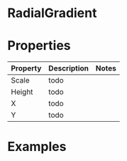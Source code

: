 # RadialGradient


# Properties


| Property | Description | Notes | 
| -------- | ----------- | ----- |
| Scale | todo | |
| Height | todo | |
| X | todo | |
| Y | todo | |




# Examples
